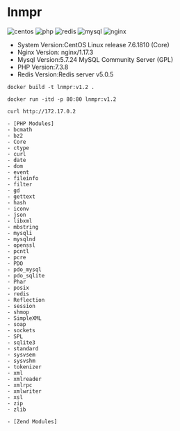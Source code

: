 # lnmpr
 ![centos](https://blog.centos.org/wp-content/uploads/2018/09/centos-logo-348x350-c.png "linux") ![php](http://pngimg.com/uploads/php/php_PNG50.png "php") ![redis](https://www.cppfans.org/wp-content/uploads/2014/07/redis-300x204.jpg "redis") ![mysql](https://www.mysql.com/common/logos/logo-mysql-170x115.png "mysql")  ![nginx](http://nginx.org/nginx.png "nginx") 

- System Version:CentOS Linux release 7.6.1810 (Core)
- Nginx Version: nginx/1.17.3 
- Mysql Version:5.7.24 MySQL Community Server (GPL) 
- PHP Version:7.3.8
- Redis Version:Redis server v5.0.5

`docker build -t lnmpr:v1.2 .`

`docker run -itd -p 80:80 lnmpr:v1.2 `

`curl http://172.17.0.2`

```
- [PHP Modules]
- bcmath
- bz2
- Core
- ctype
- curl
- date
- dom
- event
- fileinfo
- filter
- gd
- gettext
- hash
- iconv
- json
- libxml
- mbstring
- mysqli
- mysqlnd
- openssl
- pcntl
- pcre
- PDO
- pdo_mysql
- pdo_sqlite
- Phar
- posix
- redis
- Reflection
- session
- shmop
- SimpleXML
- soap
- sockets
- SPL
- sqlite3
- standard
- sysvsem
- sysvshm
- tokenizer
- xml
- xmlreader
- xmlrpc
- xmlwriter
- xsl
- zip
- zlib

- [Zend Modules]
```
